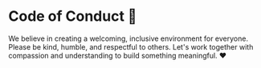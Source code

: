# Code of Conduct 🌟

We believe in creating a welcoming, inclusive environment for everyone. Please be kind, humble, and respectful to others. Let's work together with compassion and understanding to build something meaningful. ❤️
